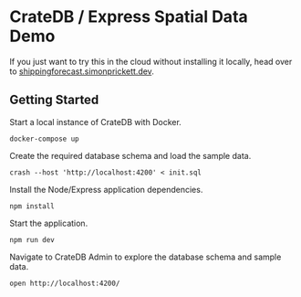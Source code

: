 # CrateDB / Express Spatial Data Demo

If you just want to try this in the cloud without installing it locally, head over to [shippingforecast.simonprickett.dev](https://shippingforecast.simonprickett.dev/).

## Getting Started

Start a local instance of CrateDB with Docker.

```shell
docker-compose up
```

Create the required database schema and load the sample data.

```shell
crash --host 'http://localhost:4200' < init.sql
```

Install the Node/Express application dependencies.

```shell
npm install
```

Start the application.

```shell
npm run dev
```

Navigate to CrateDB Admin to explore the database schema and sample data.

```shell
open http://localhost:4200/
```
